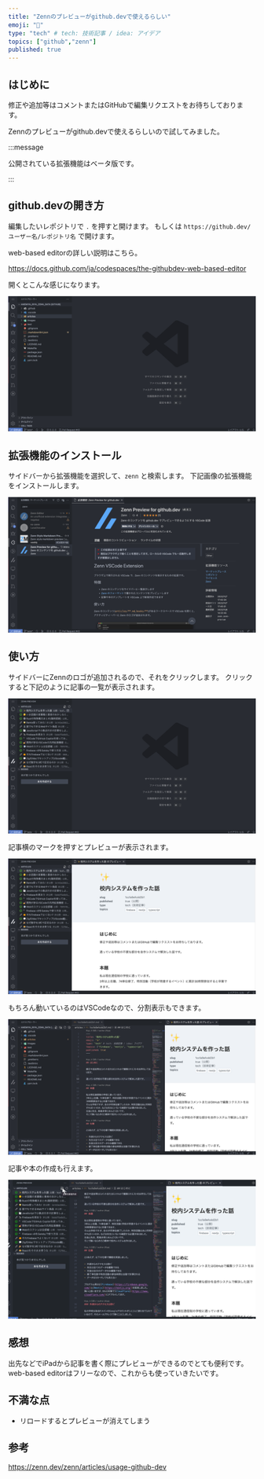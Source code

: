 ```yaml
---
title: "Zennのプレビューがgithub.devで使えるらしい"
emoji: "🦾"
type: "tech" # tech: 技術記事 / idea: アイデア
topics: ["github","zenn"]
published: true
---
```


## はじめに

修正や追加等はコメントまたはGitHubで編集リクエストをお待ちしております。

Zennのプレビューがgithub.devで使えるらしいので試してみました。

:::message

公開されている拡張機能はベータ版です。

:::

## github.devの開き方

編集したいレポジトリで `.` を押すと開けます。
もしくは `https://github.dev/ユーザー名/レポジトリ名` で開けます。

web-based editorの詳しい説明はこちら。

https://docs.github.com/ja/codespaces/the-githubdev-web-based-editor

開くとこんな感じになります。

![](/images/8cc6be95b9c30b/open_editor.png)

## 拡張機能のインストール

サイドバーから拡張機能を選択して、`zenn` と検索します。
下記画像の拡張機能をインストールします。

![](/images/8cc6be95b9c30b/zenn_preview_github.dev.png)

## 使い方

サイドバーにZennのロゴが追加されるので、それをクリックします。
クリックすると下記のように記事の一覧が表示されます。

![](/images/8cc6be95b9c30b/zenn_articles_list.png)

記事横のマークを押すとプレビューが表示されます。

![](/images/8cc6be95b9c30b/zenn_preview.png)

もちろん動いているのはVSCodeなので、分割表示もできます。

![](/images/8cc6be95b9c30b/zenn_preview_split.png)

記事や本の作成も行えます。

![](/images/8cc6be95b9c30b/zenn_create_article.png)

## 感想

出先などでiPadから記事を書く際にプレビューができるのでとても便利です。
web-based editorはフリーなので、これからも使っていきたいです。

## 不満な点

- リロードするとプレビューが消えてしまう

## 参考

https://zenn.dev/zenn/articles/usage-github-dev
